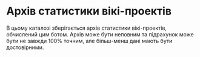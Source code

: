 Архів статистики вікі-проектів
==============================

В цьому каталозі зберігається архів статистики вікі-проектів,
обчислений цим ботом. Архів може бути неповним та підрахунок може бути
не завжди 100% точним, але більш-менш дані мають бути достовірними.